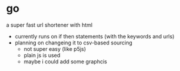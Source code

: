 # go
a super fast url shortener with html
- currently runs on if then statements (with the keywords and urls)
- planning on changeing it to csv-based sourcing
  - not super easy (like p5js)
  - plain js is used 
  - maybe i could add some graphcis
